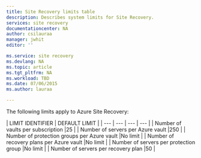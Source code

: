 ```yaml
---
title: Site Recovery limits table
description: Describes system limits for Site Recovery.
services: site recovery
documentationcenter: NA
author: csilauraa
manager: jwhit
editor: ''

ms.service: site recovery
ms.devlang: NA
ms.topic: article
ms.tgt_pltfrm: NA
ms.workload: TBD
ms.date: 07/06/2015
ms.author: lauraa

---
```

The following limits apply to Azure Site Recovery:

| LIMIT IDENTIFIER | DEFAULT LIMIT |
| --- | --- | --- | --- |
| Number of vaults per subscription |25 |
| Number of servers per Azure vault |250 |
| Number of protection groups per Azure vault |No limit |
| Number of recovery plans per Azure vault |No limit |
| Number of servers per protection group |No limit |
| Number of servers per recovery plan |50 |

